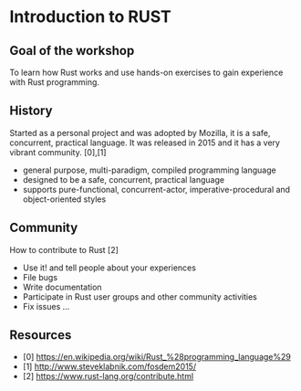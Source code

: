 # Introduction to RUST

## Goal of the workshop

To learn how Rust works and use hands-on exercises to gain experience with Rust programming.

## History

Started as a personal project and was adopted by Mozilla, it is a safe, concurrent, practical language. It was released in 2015 and it has a very vibrant community. [0],[1]

- general purpose, multi-paradigm, compiled programming language
- designed to be a safe, concurrent, practical language
- supports pure-functional, concurrent-actor, imperative-procedural and object-oriented styles

## Community

How to contribute to Rust [2]

- Use it! and tell people about your experiences
- File bugs
- Write documentation
- Participate in Rust user groups and other community activities
- Fix issues
...

## Resources

- [0] https://en.wikipedia.org/wiki/Rust_%28programming_language%29
- [1] http://www.steveklabnik.com/fosdem2015/
- [2] https://www.rust-lang.org/contribute.html
